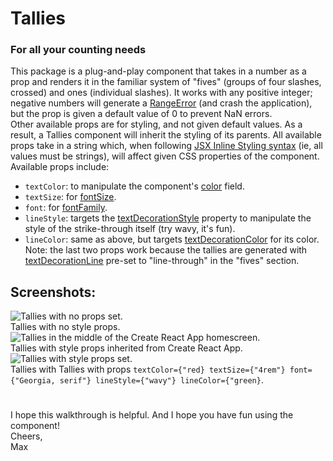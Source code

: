 # Tallies
### For all your counting needs

This package is a plug-and-play component that takes in a number as a prop and renders it in the familiar system of "fives" (groups of four slashes, crossed) and ones (individual slashes). It works with any positive integer; negative numbers will generate a [RangeError](https://developer.mozilla.org/en-US/docs/Web/JavaScript/Reference/Global_Objects/RangeError) (and crash the application), but the prop is given a default value of 0 to prevent NaN errors.  
Other available props are for styling, and not given default values. As a result, a Tallies component will inherit the styling of its parents. All available props take in a string which, when following [JSX Inline Styling syntax](https://techstacker.com/how-to-inline-style-jsx-react-css/) (ie, all values must be strings), will affect given CSS properties of the component. Available props include:  
* `textColor`: to manipulate the component's [color](https://developer.mozilla.org/en-US/docs/Web/CSS/color) field.
* `textSize`: for [fontSize](https://developer.mozilla.org/en-US/docs/Web/CSS/font-size).
* `font`: for [fontFamily](https://developer.mozilla.org/en-US/docs/Web/CSS/font-family).
* `lineStyle`: targets the [textDecorationStyle](https://developer.mozilla.org/en-US/docs/Web/CSS/text-decoration-style) property to manipulate the style of the strike-through itself (try wavy, it's fun).
* `lineColor`: same as above, but targets [textDecorationColor](https://developer.mozilla.org/en-US/docs/Web/CSS/text-decoration-color) for its color.  
Note: the last two props work because the tallies are generated with [textDecorationLine](https://developer.mozilla.org/en-US/docs/Web/CSS/text-decoration-line) pre-set to "line-through" in the "fives" section.

## Screenshots:
![Tallies with no props set.](https://i.ibb.co/9wHG25k/def-tallies.jpg)  
Tallies with no style props.  
![Tallies in the middle of the Create React App homescreen.](https://i.ibb.co/Cm6FXk1/cra-tallies.jpg)  
Tallies with style props inherited from Create React App.  
![Tallies with style props set.](https://i.ibb.co/qFrcWFH/prop-tallies.jpg)  
Tallies with Tallies with props `textColor={"red} textSize={"4rem"} font={"Georgia, serif"} lineStyle={"wavy"} lineColor={"green}`.

#
I hope this walkthrough is helpful. And I hope you have fun using the component!  
Cheers,  
Max
